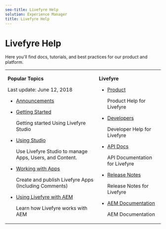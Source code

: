 ```yaml
---
seo-title: Livefyre Help
solution: Experience Manager
title: Livefyre Help
---
```


# Livefyre Help

Here you'll find docs, tutorials, and best practices for our product and platform.

<table frame="none" id="table_cp5_g5d_wz"> 
 <tgroup cols="2" colsep="0" rowsep="0"> 
  <colspec colnum="1" colname="col1" colwidth="1.10*" /> 
  <colspec colnum="2" colname="col2" colwidth="1.00*" /> 
  <tbody> 
   <tr> 
    <td colname="col1" colsep="0" rowsep="0"> <p class="head"> <b>Popular Topics </b> </p> <p>Last update: June 12, 2018 </p> 
     <ul id="ul_dp5_g5d_wz"> 
      <li id="li_19D0CFF0AE4645DEBC186B57EA93F37A"> <a href="c_anouncements.dita#c_anouncements" scope="local" format="dita">Announcements</a> </li> 
      <li id="li_298B22A286DA469BA2B799C7631198FA"> <p> <a href="c_getting_started.dita#c_getting_started" scope="local" format="dita">Getting Started</a> </p> <p>Getting started Using Livefyre Studio </p> </li> 
      <li id="li_B296BB11AE194CEF9910372D2A832E32"> <p> <a href="c_using_studio.dita#c_using_studio" scope="local" format="dita">Using Studio</a> </p> <p>Use Livefyre Studio to manage Apps, Users, and Content. </p> </li> 
      <li id="li_610335E529A24DB0827AB80AAC908879"> <p> <a href="c_about_apps.dita#c_about_apps" scope="local" format="dita">Working with Apps</a> </p> <p>Create and publish Livefyre Apps (Including Comments) </p> </li> 
      <li id="li_E832DADC0F9144B7A7B3AB1C8D44A501"> <p> <a href="https://helpx.adobe.com/experience-manager/6-3/sites/administering/using/livefyre.html" format="html" scope="external">Using Livefyre with AEM</a> </p> <p>Learn how Livefyre works with AEM </p> </li> 
     </ul> </td> 
    <td colname="col2" valign="top"> <p class="head"> <b> Livefyre</b> </p> 
     <ul id="ul_o5l_h5d_wz"> 
      <li id="li_D3F27856CC4B4A28B484FE16B2290492"> <p> <a href="c_product.dita#c_product" scope="local" format="dita">Product</a> </p> <p>Product Help for Livefyre </p> </li> 
      <li id="li_72A716D13C664B93970F28755331742B"> <p> <a href="c_developer_docs.dita#c_developer_docs" scope="local" format="dita">Developers</a> </p> <p>Developer Help for Livefyre </p> </li> 
      <li id="li_9E1A9AEBDB53420CA25F8426BF5E8AAD"> <p> <a href="https://api.livefyre.com" format="html" scope="external">API Docs</a> </p> <p>API Documentation for Livefyre </p> </li> 
      <li id="li_7139AB1A8E5949FAA2DD8E154C722B93"> <p> <a href="c_rn.dita#c_rn" scope="local" format="dita">Release Notes</a> </p> <p>Release Notes for Livefyre </p> </li> 
      <li id="li_346D4480735B4924813E0254A7037007"> <p> <a href="https://docs.adobe.com/content/docs/en/aem/6-3.html" format="html" scope="external">AEM Documentation</a> </p> <p>AEM Documentation </p> </li> 
     </ul> </td> 
   </tr> 
  </tbody> 
 </tgroup> 
</table>



